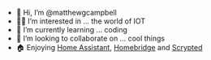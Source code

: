 - 👋 Hi, I’m @matthewgcampbell
- 🧑‍💻 I’m interested in ... the world of IOT
- 👾 I’m currently learning ... coding
- 👫 I’m looking to collaborate on ... cool things
- 🏠 Enjoying [Home Assistant](https://www.home-assistant.io/), [Homebridge](https://homebridge.io/) and [Scrypted](https://scrypted.app/)
